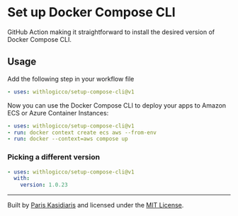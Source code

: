 # Set up Docker Compose CLI

GitHub Action making it straightforward to install the desired version of Docker Compose CLI.

## Usage

Add the following step in your workflow file

```yml
- uses: withlogicco/setup-compose-cli@v1
```

Now you can use the Docker Compose CLI to deploy your apps to Amazon ECS or Azure Container Instances:

```yml
- uses: withlogicco/setup-compose-cli@v1
- run: docker context create ecs aws --from-env
- run: docker --context=aws compose up
```
### Picking a different version

```yml
- uses: withlogicco/setup-compose-cli@v1
  with:
    version: 1.0.23
```

---

Built by [Paris Kasidiaris](https://twitter.com/pariskasid) and licensed under the [MIT License](./LICENSE).
